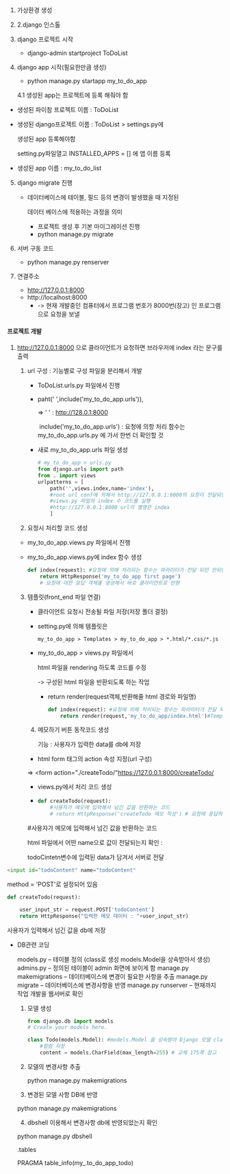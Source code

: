 1. 가상환경 생성 

2. 2.django 인스톨

3. django  프로젝트 시작

   - django-admin startproject ToDoList

4. django app 시작(필요한만큼 생성)

   - python manage.py startapp my_to_do_app

   4.1 생성된 app는 프로젝트에 등록 해줘야 함

- 생성된 파이참 프로젝트 이름 : ToDoList

- 생성된 django프로젝트 이름 : ToDoList > settings.py에 

  생성된 app 등록해야함

  setting.py파일열고 INSTALLED_APPS = [] 에 앱 이름 등록

- 생성된 app 이름 : my_to_do_list

5. django migrate 진행

   - 데이터베이스에 테이블, 필드 등의 변경이 발생했을 때 지정된 

     데이터 베이스에 적용하는 과정을 의미

     - 프로젝트 생성 후 기본 마이그레이션 진행
     - python manage.py migrate

6. 서버 구동 코드
   - python manage.py renserver

7. 연결주소
   - http://127.0.0.1:8000
   - http://localhost:8000
     -  -> 현재 개발중인 컴퓨터에서 프로그램 번호가 8000번(장고) 인 프로그램으로 요청을 보낼

#### 프로젝트 개발

1. http://127.0.0.1:8000 으로 클라이언트가 요청하면 브라우저에 index 라는 문구를 출력

   1. url 구성  : 기능별로 구성 파일을 분리해서 개발

      - ToDoList.urls.py 파일에서 진행

      - paht(' ',include('my_to_do_app.urls')),

        => ' ' : http://128.0.1:8000 

        ​	include('my_to_do_app.urls') : 요청에 의항 처리 함수는 my_to_do_app.urls.py 에 가서 한번 더 확인할 것

      - 새로 my_to_do_app.urls 파일 생성

        ```python
        # my_to_do_app > urls.py
        from django.urls import path
        from . import views
        urlpatterns = [
            path('',views.index,name='index'),
            #root url conf에 의해서 http://127.0.0.1:8000의 요청이 전달되면
            #views.py 파일의 index 수 코드를 실행
            #http://127.0.0.1:8000 url의 별명은 index
            ]
        ```

   2.  요청시 처리할 코드 생성

      - my_to_do_app.views.py 파일에서 진행

      - my_to_do_app.views.py에 index 함수 생성

        ```python
        def index(request): #요청에 의해 처리되는 함수는 파라미터가 전달 되던 안되던 무조건 request를 인수로 설정해야 한다
            return HttpResponse('my_to_do_app first page')
            # 요청에 대한 응답 객체를 생성해서 바로 클라이언트로 반환
        ```

   3. 템플릿(front_end 파일 연결)

      - 클라이언트 요청시 전송될 파일 저장(저장 폴더 결정)

      - setting.py에 의해 템플릿은 

        ```
        my_to_do_app > Templates > my_to_do_app > *.html/*.css/*.js
        ```

      - my_to_do_app > views.py 파일에서

        html 파일을 rendering 하도록 코드를 수정

        -> 구성된 html 파일을 반환되도록 하는 작업

        - return render(request객체,반환해줄 html 경로와 파일명)

          ```python
          def index(request): #요청에 의해 처리되는 함수는 파라미터가 전달 되던 안되던 무조건 request를 인수로 설정해야 한다
              return render(request,'my_to_do_app/index.html')#Templates/my_to_do_app/index.html
          ```

        

      

      4. 메모하기 버튼 동작코드 생성

         기능 : 사용자가 입력한 data를 db에 저장

      -  html form 태그의 action 속성 지정(url 구성)

        => <form action="./createTodo/"https://127.0.0.1:8000/createTodo/

        

        - views.py에서 처리 코드 생성

        - ```python
          def createTodo(request):
              #사용자가 메모에 입력해서 넘긴 값을 반환하는 코드
              # return HttpResponse('createTodo 메모 작성') # 요청에 응답하는지만 확인
          ```

        #사용자가 메모에 입력해서 넘긴 값을 반환하는 코드 

        html 파일에서 어떤 name으로 값이 전달되는지 확인 :

        todoCintetn변수에 입력된 data가 담겨서 서버로 전달

        

```python
<input id="todoContent" name="todoContent"
```

method = 'POST'로 설정되어 있음

```python
def createTodo(request):

    user_input_str = request.POST['todoContent']
    return HttpResponse("입력한 메모 데이터 : "+user_input_str)
```

사용자가 입력해서 넘긴 값을 db에 저장



- DB관련 코딩

  models.py – 테이블 정의 (class로 생성 models.Model을 상속받아서 생성)
  admins.py – 정의된 테이블이 admin 화면에 보이게 함
  manage.py makemigrations – 데이터베이스에 변경이 필요한 사항을 추출
  manage.py migrate – 데이터베이스에 변경사항을 반영
  manage.py runserver – 현재까지 작업 개발을 웹서버로 확인

  1. 모델 생성

     ```python
     from django.db import models
     # Create your models here.
     
     class Todo(models.Model): #models.Model 을 상속받아 Django 모델 class 생성
         #컬럼 지정
         content = models.CharField(max_length=255) # 교재 175쪽 참고
     ```

  2. 모델의 변경사항 추출

     python manage.py makemigrations

  3.  변경된 모델 사항 DB에 반영

     python manage.py makemigrations

  4.  dbshell 이용해서 변경사항 db에 반영되었는지 확인

     python manage.py dbshell

     .tables

     PRAGMA table_info(my_.to_do_app_todo)


